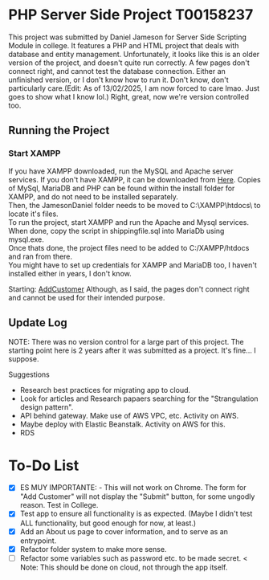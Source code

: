 # PHP Server Side Project T00158237
This project was submitted by Daniel Jameson for Server Side Scripting Module in college. It features a PHP and HTML project that deals with database and entity management.
Unfortunately, it looks like this is an older version of the project, and doesn't quite run correctly. A few pages don't connect right, and cannot test the database connection.
Either an unfinished version, or I don't know how to run it. Don't know, don't particularly care.(Edit: As of 13/02/2025, I am now forced to care lmao. Just goes to show what I know lol.)
Right, great, now we're version controlled too.

## Running the Project
### Start XAMPP
If you have XAMPP downloaded, run the MySQL and Apache server services. If you don't have XAMPP, it can be downloaded from [Here](https://www.apachefriends.org/download.html). Copies of MySql, MariaDB and PHP can be found within the install folder for XAMPP, and do not need to be installed separately.  
Then, the JamesonDaniel folder needs to be moved to C:\XAMPP\htdocs\ to locate it's files.  
To run the project, start XAMPP and run the Apache and Mysql services. When done, copy the script in shippingfile.sql into MariaDb using mysql.exe.  
Once thats done, the project files need to be added to C:/XAMPP/htdocs and ran from there.  
You might have to set up credentials for XAMPP and MariaDB too, I haven't installed either in years, I don't know.

Starting: [AddCustomer](http://localhost/JamesonDaniel/login/login.php)
Although, as I said, the pages don't connect right and cannot be used for their intended purpose.

## Update Log
NOTE: There was no version control for a large part of this project. The starting point here is 2 years after it was submitted as a project. It's fine... I suppose.

Suggestions
* Research best practices for migrating app to cloud.
* Look for articles and Research papaers searching for the "Strangulation design pattern".
* API behind gateway. Make use of AWS VPC, etc. Activity on AWS.
* Maybe deploy with Elastic Beanstalk. Activity on AWS for this.
* RDS

# To-Do List
- [x] ES MUY IMPORTANTE: - This will not work on Chrome. The form for "Add Customer" will not display the "Submit" button, for some ungodly reason. Test in College.
- [x] Test app to ensure all functionality is as expected. (Maybe I didn't test ALL functionality, but good enough for now, at least.)
- [x] Add an About us page to cover information, and to serve as an entrypoint.
- [x] Refactor folder system to make more sense.
- [ ] Refactor some variables such as password etc. to be made secret. < Note: This should be done on cloud, not through the app itself.